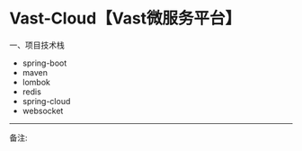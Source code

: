 # Vast-Cloud【Vast微服务平台】
  一、项目技术栈
  * spring-boot
  * maven
  * lombok
  * redis
  * spring-cloud
  * websocket

---
备注: